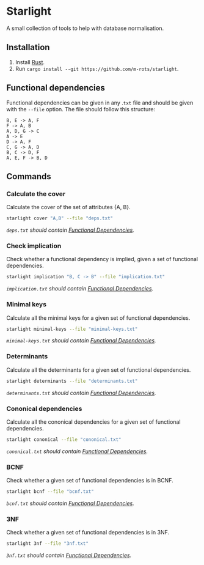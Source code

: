 # Starlight

A small collection of tools to help with database normalisation.

## Installation

1. Install [Rust](https://www.rust-lang.org/tools/install).
2. Run `cargo install --git https://github.com/m-rots/starlight`.

## Functional dependencies

Functional dependencies can be given in any .`txt` file and should be given with the `--file` option.
The file should follow this structure:

```
B, E -> A, F
F -> A, B
A, D, G -> C
A -> E
D -> A, F
C, G -> A, D
B, C -> D, F
A, E, F -> B, D
```

## Commands

### Calculate the cover

Calculate the cover of the set of attributes {A, B}.

```bash
starlight cover "A,B" --file "deps.txt"
```

*`deps.txt` should contain [Functional Dependencies](#functional-dependencies).*

### Check implication

Check whether a functional dependency is implied, given a set of functional dependencies.

```bash
starlight implication "B, C -> B" --file "implication.txt"
```

*`implication.txt` should contain [Functional Dependencies](#functional-dependencies).*

### Minimal keys

Calculate all the minimal keys for a given set of functional dependencies.

```bash
starlight minimal-keys --file "minimal-keys.txt"
```

*`minimal-keys.txt` should contain [Functional Dependencies](#functional-dependencies).*

### Determinants

Calculate all the determinants for a given set of functional dependencies.

```bash
starlight determinants --file "determinants.txt"
```

*`determinants.txt` should contain [Functional Dependencies](#functional-dependencies).*

### Cononical dependencies

Calculate all the cononical dependencies for a given set of functional dependencies.

```bash
starlight cononical --file "cononical.txt"
```

*`cononical.txt` should contain [Functional Dependencies](#functional-dependencies).*

### BCNF

Check whether a given set of functional dependencies is in BCNF.

```bash
starlight bcnf --file "bcnf.txt"
```

*`bcnf.txt` should contain [Functional Dependencies](#functional-dependencies).*

### 3NF

Check whether a given set of functional dependencies is in 3NF.

```bash
starlight 3nf --file "3nf.txt"
```

*`3nf.txt` should contain [Functional Dependencies](#functional-dependencies).*